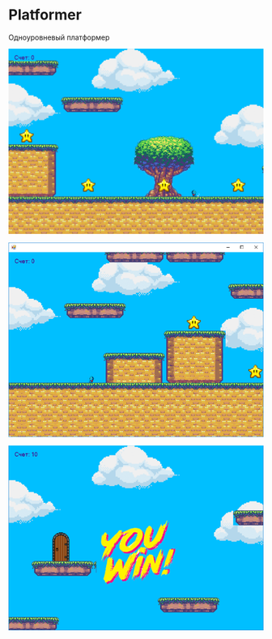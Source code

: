 # Platformer
Одноуровневый платформер 

![alt text](https://raw.githubusercontent.com/rdjake/Platformer/master/image2.png)

![alt text](https://raw.githubusercontent.com/rdjake/Platformer/master/image3.png)

![alt text](https://raw.githubusercontent.com/rdjake/Platformer/master/image.png)

